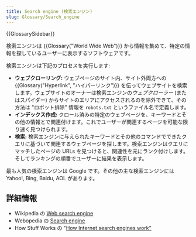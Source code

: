 ```yaml
---
title: Search engine (検索エンジン)
slug: Glossary/Search_engine
---
```


{{GlossarySidebar}}

検索エンジンは {{Glossary("World Wide Web")}} から情報を集めて、特定の情報を探しているユーザーに表示するソフトウェアです。

検索エンジンは下記のプロセスを実行します:

- **ウェブクローリング:** ウェブページのサイト内、サイト外両方への {{Glossary("Hyperlink", "ハイパーリンク")}} を伝ってウェブサイトを検索します。ウェブサイトのオーナーは検索エンジンの*ウェブクローラー* (またはスパイダー) からサイトのエリアにアクセスされるのを除外できて、その方法は "ロポット排除" 情報を `robots.txt` というファイル名で定義します。
- **インデックス作成:** クロール済みの特定のウェブページを、キーワードとその他の情報とで関連付けます。これでユーザーが関連するページを可能な限り速く見つけられます。
- **検索:** 検索エンジンに与えられたキーワードとその他のコマンドでできたクエリに基づいて関連するウェブページを探します。検索エンジンはクエリにマッチしたページの URLs を見つけると、関連性を元にランク付けします。そしてランキングの順番でユーザーに結果を表示します。

最も人気の検索エンジンは Google です。その他の主な検索エンジンには Yahoo!, Bing, Baidu, AOL があります。

## 詳細情報

- Wikipedia の [Web search engine](https://en.wikipedia.org/wiki/Web_search_engine)
- Webopedia の [Search engine](https://www.webopedia.com/TERM/S/search_engine.html)
- How Stuff Works の "[How Internet search engines work"](https://computer.howstuffworks.com/internet/basics/search-engine.htm)
